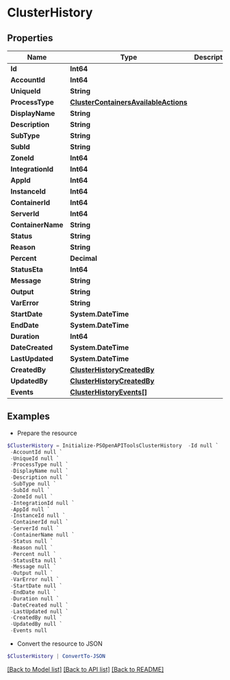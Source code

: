 # ClusterHistory
## Properties

Name | Type | Description | Notes
------------ | ------------- | ------------- | -------------
**Id** | **Int64** |  | [optional] 
**AccountId** | **Int64** |  | [optional] 
**UniqueId** | **String** |  | [optional] 
**ProcessType** | [**ClusterContainersAvailableActions**](ClusterContainersAvailableActions.md) |  | [optional] 
**DisplayName** | **String** |  | [optional] 
**Description** | **String** |  | [optional] 
**SubType** | **String** |  | [optional] 
**SubId** | **String** |  | [optional] 
**ZoneId** | **Int64** |  | [optional] 
**IntegrationId** | **Int64** |  | [optional] 
**AppId** | **Int64** |  | [optional] 
**InstanceId** | **Int64** |  | [optional] 
**ContainerId** | **Int64** |  | [optional] 
**ServerId** | **Int64** |  | [optional] 
**ContainerName** | **String** |  | [optional] 
**Status** | **String** |  | [optional] 
**Reason** | **String** |  | [optional] 
**Percent** | **Decimal** |  | [optional] 
**StatusEta** | **Int64** |  | [optional] 
**Message** | **String** |  | [optional] 
**Output** | **String** |  | [optional] 
**VarError** | **String** |  | [optional] 
**StartDate** | **System.DateTime** |  | [optional] 
**EndDate** | **System.DateTime** |  | [optional] 
**Duration** | **Int64** |  | [optional] 
**DateCreated** | **System.DateTime** |  | [optional] 
**LastUpdated** | **System.DateTime** |  | [optional] 
**CreatedBy** | [**ClusterHistoryCreatedBy**](ClusterHistoryCreatedBy.md) |  | [optional] 
**UpdatedBy** | [**ClusterHistoryCreatedBy**](ClusterHistoryCreatedBy.md) |  | [optional] 
**Events** | [**ClusterHistoryEvents[]**](ClusterHistoryEvents.md) |  | [optional] 

## Examples

- Prepare the resource
```powershell
$ClusterHistory = Initialize-PSOpenAPIToolsClusterHistory  -Id null `
 -AccountId null `
 -UniqueId null `
 -ProcessType null `
 -DisplayName null `
 -Description null `
 -SubType null `
 -SubId null `
 -ZoneId null `
 -IntegrationId null `
 -AppId null `
 -InstanceId null `
 -ContainerId null `
 -ServerId null `
 -ContainerName null `
 -Status null `
 -Reason null `
 -Percent null `
 -StatusEta null `
 -Message null `
 -Output null `
 -VarError null `
 -StartDate null `
 -EndDate null `
 -Duration null `
 -DateCreated null `
 -LastUpdated null `
 -CreatedBy null `
 -UpdatedBy null `
 -Events null
```

- Convert the resource to JSON
```powershell
$ClusterHistory | ConvertTo-JSON
```

[[Back to Model list]](../README.md#documentation-for-models) [[Back to API list]](../README.md#documentation-for-api-endpoints) [[Back to README]](../README.md)

